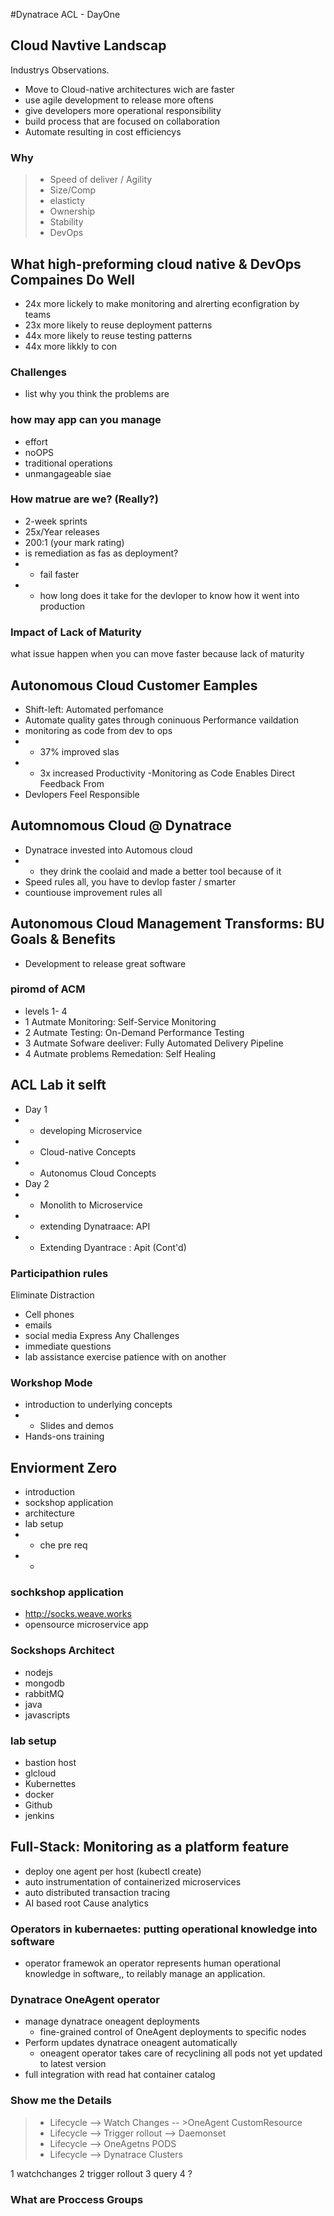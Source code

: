 #Dynatrace ACL - DayOne
##  Cloud Navtive Landscap
Industrys Observations.
- Move to Cloud-native architectures wich are faster
- use agile development to release  more oftens
- give developers more operational responsibility
- build process that are focused on collaboration
- Automate resulting in cost efficiencys
### Why
> - Speed of deliver / Agility
> -  Size/Comp
> - elasticty
> - Ownership
> - Stability
> - DevOps

## What high-preforming cloud native & DevOps Compaines Do Well
- 24x more lickely to make monitoring and alrerting econfigration by teams
- 23x more likely to reuse deployment patterns
- 44x more likely to reuse testing patterns
- 44x more likkly to con

### Challenges
- list why you think the problems are
### how may app can you manage
- effort
- noOPS
- traditional operations
- unmangageable siae
### How matrue are we? (Really?)
- 2-week sprints 
- 25x/Year releases
- 200:1 (your mark rating)
- is remediation as fas as deployment?
- - fail faster
- -  how long does it take for the devloper to know how it went into production

### Impact of Lack of Maturity
what issue happen when you can move faster because lack of maturity

## Autonomous Cloud Customer Eamples
- Shift-left: Automated perfomance
- Automate quality gates through coninuous Performance vaildation
- monitoring as code from dev to ops
- - 37% improved slas
- - 3x increased Productivity
-Monitoring as Code Enables Direct Feedback From
- Devlopers Feel Responsible

## Automnomous Cloud @ Dynatrace
- Dynatrace invested into Automous cloud
- - they drink the coolaid and made a better tool because of it
- Speed rules all, you have to devlop faster / smarter
- countiouse improvement rules all
## Autonomous Cloud Management Transforms: BU Goals & Benefits
- Development to release great software
### piromd of ACM
- levels 1- 4
- 1 Autmate Monitoring: Self-Service Monitoring
- 2 Autmate Testing: On-Demand Performance Testing
- 3 Autmate Sofware deeliver: Fully Automated Delivery Pipeline
- 4 Autmate problems Remedation: Self Healing

## ACL Lab it selft
- Day 1
- -  developing Microservice
- -  Cloud-native Concepts
- - Autonomus Cloud Concepts
- Day 2 
- -  Monolith to Microservice
- -  extending Dynatraace: API
- - Extending Dyantrace : Apit (Cont'd)

### Participathion rules
Eliminate Distraction
- Cell phones
- emails
- social media
Express Any Challenges
- immediate questions
- lab assistance
exercise patience with on another

### Workshop Mode
- introduction to underlying concepts
- - Slides and demos
- Hands-ons training

## Enviorment Zero
- introduction
- sockshop application
- architecture
- lab setup
- - che pre req
- - 
### sochkshop application
- http://socks.weave.works
- opensource microservice app
### Sockshops Architect
- nodejs
- mongodb
- rabbitMQ
- java
- javascripts

### lab setup
- bastion host
- glcloud
- Kubernettes
- docker
- Github
- jenkins
## Full-Stack: Monitoring as a platform feature
- deploy one agent per host (kubectl create)
- auto instrumentation of containerized microservices
- auto distributed transaction tracing
- AI based root Cause analytics
### Operators in kubernaetes: putting operational knowledge into software
- operator framewok
an operator represents human operational knowledge in software,, to reilably manage an application.

### Dynatrace OneAgent operator
- manage dynatrace oneagent deployments
    - fine-grained control of OneAgent deployments to specific nodes
- Perform updates dynatrace oneagent automatically
    - oneagent operator takes care of recyclining all pods not yet updated to latest version
- full integration with read hat container catalog

### Show me the Details

> - Lifecycle --> Watch Changes -- >OneAgent CustomResource 
> - Lifecycle --> Trigger rollout --> Daemonset
> - Lifecycle  --> OneAgetns PODS
> - Lifecycle --> Dynatrace Clusters

1 watchchanges 
2 trigger rollout
3 query 
4 ? 

### What are Proccess Groups




